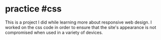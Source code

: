 # practice #css
This is a project I did while learning more about responsive web design. I worked on the css code in order to ensure that the site's appearance is not compromised when used in a variety of devices.
